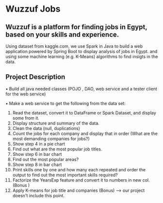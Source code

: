 # Wuzzuf Jobs
## Wuzzuf is a platform for finding jobs in Egypt, based on your skills and experience.
Using dataset from kaggle.com, we use Spark in Java to build a web application powered by Spring Boot to display analysis of jobs in Egypt. and using some machine learning (e.g. K-Means) algorithms to find insigts in the data.

## Project Description
•	Build all java needed classes (POJO , DAO, web service and a tester client for the web service)

•	Make a web service to get the following from the data set:
1.	Read the dataset, convert it to DataFrame or Spark Dataset, and display some from it.
2.	Display structure and summary of the data.
3.	Clean the data (null, duplications)
4.	Count the jobs for each company and display that in order (What are the most demanding companies for jobs?)
5.	Show step 4 in a pie chart
6.	Find out what are the most popular job titles.
7.	Show step 6 in bar chart
8.	Find out the most popular areas?
9.	Show step 8 in bar chart
10.	Print skills one by one and how many each repeated and order the output to find out the most important skills required?
11.	Factorize the YearsExp feature and convert it to numbers in new col. (Bonus )
12.	Apply K-means for job title and companies (Bonus) --> our project doesn't include this point.
